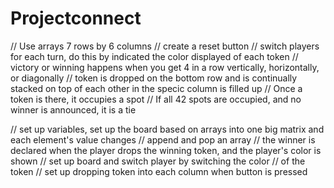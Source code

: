 # Projectconnect

// Use arrays 7 rows by 6 columns
// create a reset button
// switch players for each turn, do this by indicated the color displayed of each token
// victory or winning happens when you get 4 in a row vertically, horizontally, or diagonally
// token is dropped on the bottom row and is continually stacked on top of each other in the specic column is filled up
// Once a token is there, it occupies a spot
// If all 42 spots are occupied, and no winner is announced, it is a tie

// set up variables, set up the board based on arrays into one big matrix and each element's value changes
// append and pop an array 
// the winner is declared when the player drops the winning token, and the player's color is shown
// set up board and switch player by switching the color
// of the token
// set up dropping token into each column when button is pressed 
